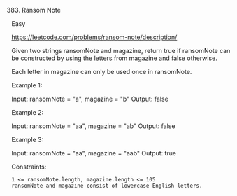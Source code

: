 383. Ransom Note 

Easy

https://leetcode.com/problems/ransom-note/description/

Given two strings ransomNote and magazine, return true if ransomNote can be constructed by using the letters from magazine and false otherwise.

Each letter in magazine can only be used once in ransomNote.



Example 1:

Input: ransomNote = "a", magazine = "b"
Output: false

Example 2:

Input: ransomNote = "aa", magazine = "ab"
Output: false

Example 3:

Input: ransomNote = "aa", magazine = "aab"
Output: true



Constraints:

    1 <= ransomNote.length, magazine.length <= 105
    ransomNote and magazine consist of lowercase English letters.

